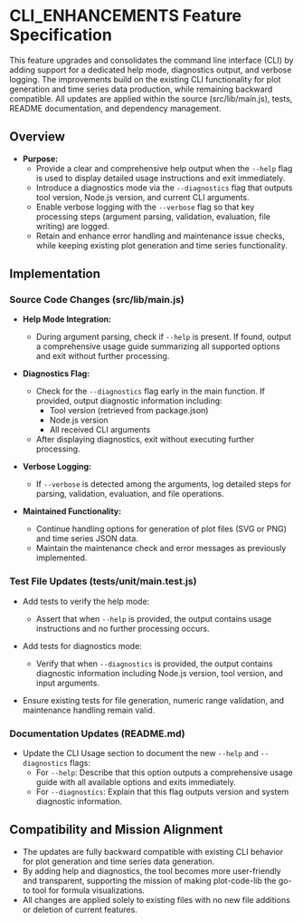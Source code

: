 # CLI_ENHANCEMENTS Feature Specification

This feature upgrades and consolidates the command line interface (CLI) by adding support for a dedicated help mode, diagnostics output, and verbose logging. The improvements build on the existing CLI functionality for plot generation and time series data production, while remaining backward compatible. All updates are applied within the source (src/lib/main.js), tests, README documentation, and dependency management.

## Overview

- **Purpose:**
  - Provide a clear and comprehensive help output when the `--help` flag is used to display detailed usage instructions and exit immediately.
  - Introduce a diagnostics mode via the `--diagnostics` flag that outputs tool version, Node.js version, and current CLI arguments.
  - Enable verbose logging with the `--verbose` flag so that key processing steps (argument parsing, validation, evaluation, file writing) are logged.
  - Retain and enhance error handling and maintenance issue checks, while keeping existing plot generation and time series functionality.

## Implementation

### Source Code Changes (src/lib/main.js)

- **Help Mode Integration:**
  - During argument parsing, check if `--help` is present. If found, output a comprehensive usage guide summarizing all supported options and exit without further processing.

- **Diagnostics Flag:**
  - Check for the `--diagnostics` flag early in the main function. If provided, output diagnostic information including:
    - Tool version (retrieved from package.json)
    - Node.js version
    - All received CLI arguments
  - After displaying diagnostics, exit without executing further processing.

- **Verbose Logging:**
  - If `--verbose` is detected among the arguments, log detailed steps for parsing, validation, evaluation, and file operations.

- **Maintained Functionality:**
  - Continue handling options for generation of plot files (SVG or PNG) and time series JSON data.
  - Maintain the maintenance check and error messages as previously implemented.

### Test File Updates (tests/unit/main.test.js)

- Add tests to verify the help mode:
  - Assert that when `--help` is provided, the output contains usage instructions and no further processing occurs.

- Add tests for diagnostics mode:
  - Verify that when `--diagnostics` is provided, the output contains diagnostic information including Node.js version, tool version, and input arguments.

- Ensure existing tests for file generation, numeric range validation, and maintenance handling remain valid.

### Documentation Updates (README.md)

- Update the CLI Usage section to document the new `--help` and `--diagnostics` flags:
  - For `--help`: Describe that this option outputs a comprehensive usage guide with all available options and exits immediately.
  - For `--diagnostics`: Explain that this flag outputs version and system diagnostic information.

## Compatibility and Mission Alignment

- The updates are fully backward compatible with existing CLI behavior for plot generation and time series data generation.
- By adding help and diagnostics, the tool becomes more user-friendly and transparent, supporting the mission of making plot-code-lib the go-to tool for formula visualizations.
- All changes are applied solely to existing files with no new file additions or deletion of current features.

